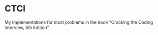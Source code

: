 CTCI
====

My implementations for most problems in the book "Cracking the Coding Interview, 5th Edition"
